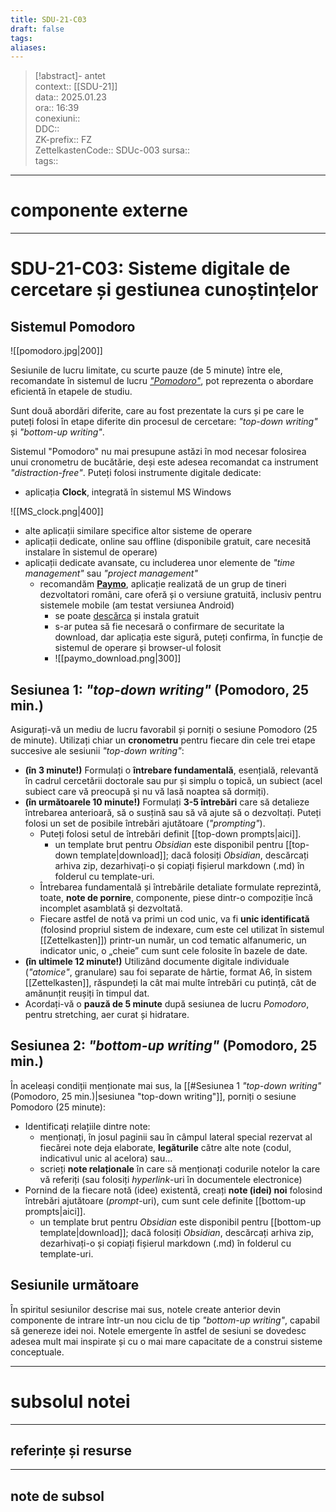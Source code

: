 ```yaml
---
title: SDU-21-C03
draft: false
tags: 
aliases: 
---
```

> [!abstract]- antet  
> context::  [[SDU-21]]   
> data:: 2025.01.23  
> ora:: 16:39  
> conexiuni::  
> DDC::  
> ZK-prefix::  FZ  
> ZettelkastenCode::  SDUc-003
> sursa::  
> tags::  


---
# componente externe


---

# SDU-21-C03: Sisteme digitale de cercetare și gestiunea cunoștințelor
## Sistemul Pomodoro
![[pomodoro.jpg|200]]

Sesiunile de lucru limitate, cu scurte pauze (de 5 minute) între ele, recomandate în sistemul de lucru [*"Pomodoro"*](https://en.wikipedia.org/wiki/Pomodoro_Technique), pot reprezenta o abordare eficientă în etapele de studiu.

Sunt două abordări diferite, care au fost prezentate la curs și pe care le puteți folosi în etape diferite din procesul de cercetare: *"top-down writing"* și *"bottom-up writing"*.

Sistemul "Pomodoro" nu mai presupune astăzi în mod necesar folosirea unui cronometru de bucătărie, deși este adesea recomandat ca instrument *"distraction-free"*. Puteți folosi instrumente digitale dedicate:
- aplicația **Clock**, integrată în sistemul MS Windows

![[MS_clock.png|400]]

- alte aplicații similare specifice altor sisteme de operare
- aplicații dedicate, online sau offline (disponibile gratuit, care necesită instalare în sistemul de operare)
- aplicații dedicate avansate, cu includerea unor elemente de *"time management"* sau *"project management"*
	- recomandăm **[Paymo](https://www.paymoapp.com/)**, aplicație realizată de un grup de tineri dezvoltatori români, care oferă și o versiune gratuită, inclusiv pentru sistemele mobile (am testat versiunea Android)
		- se poate [descărca](https://app.paymoapp.com/#/Paymo.module.addons/) și instala gratuit
		- s-ar putea să fie necesară o confirmare de securitate la download, dar aplicația este sigură, puteți confirma, în funcție de sistemul de operare și browser-ul folosit
		- ![[paymo_download.png|300]]

## Sesiunea 1: *"top-down writing"* (Pomodoro, 25 min.)
Asigurați-vă un mediu de lucru favorabil și porniți o sesiune Pomodoro (25 de minute). Utilizați chiar un **cronometru** pentru fiecare din cele trei etape succesive ale sesiunii *"top-down writing"*:
- **(în 3 minute!)** Formulați o **întrebare fundamentală**, esențială, relevantă în cadrul cercetării doctorale sau pur și simplu o topică, un subiect (acel subiect care vă preocupă și nu vă lasă noaptea să dormiți). 
- **(în următoarele 10 minute!)** Formulați **3-5 întrebări** care să detalieze întrebarea anterioară, să o susțină sau să vă ajute să o dezvoltați. Puteți folosi un set de posibile întrebări ajutătoare (*"prompting"*).
	- Puteți folosi setul de întrebări definit [[top-down prompts|aici]].
		- un template brut pentru *Obsidian* este disponibil pentru [[top-down template|download]]; dacă folosiți *Obsidian*, descărcați arhiva zip, dezarhivați-o și copiați fișierul markdown (.md) în folderul cu template-uri.
	- Întrebarea fundamentală și întrebările detaliate formulate reprezintă, toate, **note de pornire**, componente, piese dintr-o compoziție încă incomplet asamblată și dezvoltată.
	- Fiecare astfel de notă va primi un cod unic, va fi **unic identificată** (folosind propriul sistem de indexare, cum este cel utilizat în sistemul [[Zettelkasten]]) printr-un număr, un cod tematic alfanumeric, un indicator unic, o „cheie” cum sunt cele folosite în bazele de date.
- **(în ultimele 12 minute!)** Utilizând documente digitale individuale (*"atomice"*, granulare) sau foi separate de hârtie, format A6, în sistem [[Zettelkasten]], răspundeți la cât mai multe întrebări cu putință, cât de amănunțit reușiți în timpul dat.
- Acordați-vă o **pauză de 5 minute** după sesiunea de lucru *Pomodoro*, pentru stretching, aer curat și hidratare.
## Sesiunea 2: *"bottom-up writing"* (Pomodoro, 25 min.)
În aceleași condiții menționate mai sus, la [[#Sesiunea 1 *"top-down writing"* (Pomodoro, 25 min.)|sesiunea "top-down writing"]], porniți o sesiune Pomodoro (25 minute):
- Identificați relațiile dintre note:
	- menționați, în josul paginii sau în câmpul lateral special rezervat al fiecărei note deja elaborate, **legăturile** către alte note (codul, indicativul unic al acelora) sau...
	- scrieți **note relaționale** în care să menționați codurile notelor la care vă referiți (sau folosiți *hyperlink*-uri în documentele electronice)
- Pornind de la fiecare notă (idee) existentă, creați **note (idei) noi** folosind întrebări ajutătoare (*prompt*-uri), cum sunt cele definite [[bottom-up prompts|aici]].
	- un template brut pentru *Obsidian* este disponibil pentru [[bottom-up template|download]];  dacă folosiți *Obsidian*, descărcați arhiva zip, dezarhivați-o și copiați fișierul markdown (.md) în folderul cu template-uri.
## Sesiunile următoare
În spiritul sesiunilor descrise mai sus, notele create anterior devin componente de intrare într-un nou ciclu de tip *"bottom-up writing"*, capabil să genereze idei noi. Notele emergente în astfel de sesiuni se dovedesc adesea mult mai inspirate și cu o mai mare capacitate de a construi sisteme conceptuale.


---
# subsolul notei
---
## referințe și resurse


---
## note de subsol  